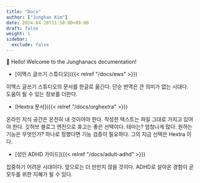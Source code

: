 ```yaml
---
title: "Docs"
author: ["Junghan Kim"]
date: 2024-04-26T11:50:00+09:00
draft: false
weight: 1
sidebar:
  exclude: false
---
```


👋 Hello! Welcome to the Junghanacs documentation!

<!--more-->

-   [이맥스 글쓰기 스튜디오]({{< relref "/docs/ews" >}})

이맥스 글쓰기 스튜디오의 문서를 한글로 옮긴다. 단순 번역은 큰 의미가 없는 시대다. 도움이 될 수 있는 정보를 더한다.

-   [Hextra 문서]({{< relref "/docs/orghextra" >}})

온라인 지식 공간은 온전히 내 것이어야 한다. 작성한 텍스트는 파일 그대로 가지고 있어야 한다. 깃허브 블로그 엔진으로 휴고는 좋은 선택이다. 테마는? 엄청나게 많다. 원하는 기능은 무엇인가? 하나로 정했다면 기능 검증이 필요하다. 그의 지금 선택은 Hextra 이다.

-   [성인 ADHD 가이드]({{< relref "/docs/adult-adhd" >}})

집중하기 어려운 시대이다. 앞으로는 더 만만치 않을 것이다. ADHD로 살아온 경험이 곧 모두를 위한 지혜가 될 수 있다.
